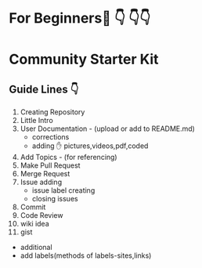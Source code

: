 # For Beginners:baby: :point_down: :point_down::point_down:
# Community Starter Kit
## Guide Lines :point_down:
1. Creating Repository 
2. Little Intro
3. User Documentation - (upload or add to   README.md)
      * corrections
      * adding :hand: pictures,videos,pdf,coded
4. Add Topics - (for referencing)
5. Make Pull Request
6. Merge Request  
7. Issue adding  
    *  issue label creating
    *  closing issues
8. Commit
9. Code Review
10. wiki idea
11. gist

* additional
* add labels(methods of labels-sites,links)
 


          
